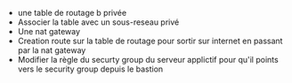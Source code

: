- une table de routage b privée
- Associer la table avec un sous-reseau privé
- Une nat gateway
- Creation route sur la table de routage pour sortir sur internet en passant par la nat gateway
- Modifier la règle du securty group du serveur applictif pour qu'il points vers le security group depuis le bastion